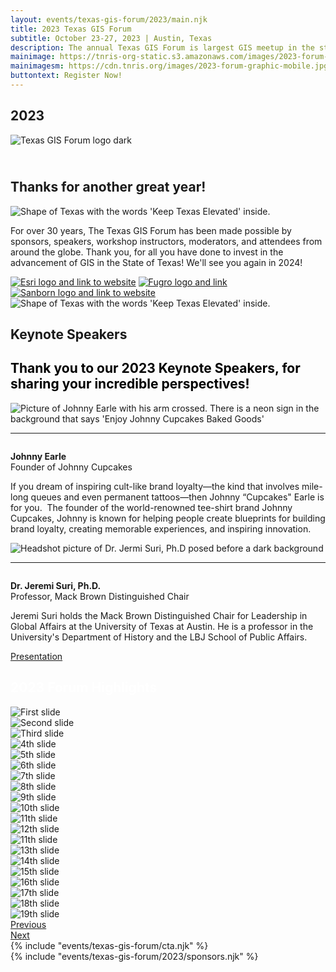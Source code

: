 ```yaml
---
layout: events/texas-gis-forum/2023/main.njk
title: 2023 Texas GIS Forum
subtitle: October 23-27, 2023 | Austin, Texas
description: The annual Texas GIS Forum is largest GIS meetup in the state, offering the network and power of nationally recognized experts in the geospatial field. Register now to attend October 23 - 27, 2023 in Austin, Texas.
mainimage: https://tnris-org-static.s3.amazonaws.com/images/2023-forum-graphic.png
mainimagesm: https://cdn.tnris.org/images/2023-forum-graphic-mobile.jpg
buttontext: Register Now!
---
```


<head>
<link rel="preconnect" href="https://fonts.googleapis.com">
<link rel="preconnect" href="https://fonts.gstatic.com" crossorigin>
<link href="https://fonts.googleapis.com/css2?family=DM+Sans:ital,wght@0,400;0,500;0,700;1,400;1,500;1,700&display=swap" rel="stylesheet">
</head>

<section class="container-md hero">
  <div class="opaque-bg hero-content">
    <div class="hero-header">
      <div class="col">
        <h1>2023</h1>
        <div class="logo">
          <img src="https://tnris-org-static.s3.amazonaws.com/images/tx-gis-forum-dark.png" alt="Texas GIS Forum logo dark">
        </div>
        <h2><br>Thanks for another great year!</h2>
      </div>
      <div class="forum-asset">
        <img class="forum-content" src="https://tnris-org-static.s3.amazonaws.com/images/2023-forum-asset-texas.png" alt="Shape of Texas with the words 'Keep Texas Elevated' inside.">
      </div>
    </div>
    <p class="lead">For over 30 years, The Texas GIS Forum has been made possible by sponsors, speakers, workshop instructors, moderators, and attendees from around the globe. Thank you, for all you have done to invest in the advancement of GIS in the State of Texas! We'll see you again in 2024!</p>
    <!--<div class="button-container row">
      <a class="button-primary" 
        href="/texas-gis-forum/2023/agenda">
        Explore Sessions
      </a>
      <a class="button-secondary"  
        href="/texas-gis-forum/2023/sponsors-and-exhibitors">
        Get 2024 alerts
      </a>
    </div>-->
     <div class="end-of-forum">
        <a target="_blank" href="https://www.esri.com"><img alt="Esri logo and link to website" src="https://cdn.tnris.org/images/esri-logo-tag.png"></a>
        <a target="_blank" href="https://www.fugro.com/"><img alt="Fugro logo and link" src="https://cdn.tnris.org/images/fugro_2023_logo.png"></a>
        <a target="_blank" href="https://www.sanborn.com/"><img alt="Sanborn logo and link to website" src="https://tnris-org-static.s3.amazonaws.com/images/SANBORN_LOGO_2023_color.png"></a>
    </div>
  </div>
  <div class="forum-asset">
    <img class="forum-content" src="https://tnris-org-static.s3.amazonaws.com/images/2023-forum-asset-texas.png" alt="Shape of Texas with the words 'Keep Texas Elevated' inside.">
  </div>
</section>

<section class="keynotes container-md opaque-bg">
   <h1 class="forum-h1"></h1>
  <div class="forum-pricing">
   <!-- <div class="pricing-card">
      <h2 class="forum-h2">Full Registration</h2>
      <h3 class="forum-h3">Government Rates</h3>
      <div class="sold-out">
        <p class="sold-out">Early bird</p>
           <p class="sold-out">$400</p>
      </div>
      <div>
           <p  class="sold-out">Regular</p>
        <p  class="sold-out">$450</p>
      </div>
      <div>
        <p>Late/On-site</p>
        <p><strong>$475</strong></p>
      </div>
      <h3 class="forum-h3">Industry Rates</h3>
      <div>
        <p class="sold-out">Early bird</p>
        <p class="sold-out">$475</p>
      </div>
      <div>
        <p  class="sold-out">Regular</p>
        <p  class="sold-out">$525</p>
      </div>
      <div>
        <p>Late/On-site</p>
        <p><strong>$575</strong></p>
      </div>
      <h3 class="forum-h3">Student Rate</h3>
      <div>
        <p>Flat fee</p>
        <p><strong>$75</strong></p>
      </div>
      <p class="info-text">Sessions, exhibits, and meals included.</p>
      <div class="button-container">  
        <a class="button-primary" 
          href="https://texasgisforum.wildapricot.org/registration" target="_blank">
          Register
        </a>
      </div>
    </div>
    <div class="pricing-card">
      <h2 class="forum-h2">One Day Registration</h2>
      <h3 class="forum-h3">Government Rate</h3>
      <div>
        <p>Regular</p>
        <p><strong>$325</strong></p>
      </div>
      <h3 class="forum-h3">Industry Rate</h3>
      <div>
        <p>Regular</p>
        <p><strong>$375</strong></p>
      </div>
      <h3 class="forum-h3">Student Rate</h3>
      <div>
        <p>Flat fee</p>
        <p><strong>$75</strong></p>
      </div>
      <p class="info-text">Sessions, exhibits, and meals included.</p>
      <div class="button-container">  
        <a class="button-primary" 
          href="https://texasgisforum.wildapricot.org/registration" target="_blank">
          Register
        </a>
      </div>
    </div>
    <div class="pricing-card">
      <h2 class="forum-h2">Workshop</h2>
      <h3 class="forum-h3">4-Hour session</h3>
      <div>
        <p>Flat fee</p>
        <p><strong>$150 each</strong></p>
      </div>
      <p class="info-text">Conference Workshop passes are sold separately and do not include sessions, exhibits, or meals.</p>
      <div class="button-container">  
        <a class="button-primary" 
          href="https://texasgisforum.wildapricot.org/registration" target="_blank">
          Register
        </a>
      </div>
    </div>-->
  </div>

<h1 class="forum-h1">Keynote Speakers</h1>
<h2  style="color: #000;" >Thank you to our 2023 Keynote Speakers, for sharing your incredible perspectives!</h2>
   <div style="padding: 0;" class="container">
    <div class="keynote">
      <div class="session-card">
        <div class="session-headshot-main">
          <img src="https://tnris-org-static.s3.amazonaws.com/images/johnny-earle-headshot.jpg" alt="Picture of Johnny Earle with his arm crossed. There is a neon sign in the background that says 'Enjoy Johnny Cupcakes Baked Goods'">
        </div>
        <hr>
        <div class="session-card-details column">
          <p><b>Johnny Earle</b><br>
          Founder of Johnny Cupcakes</p>
          <p>If you dream of inspiring cult-like brand loyalty—the kind that involves mile-long queues and even permanent tattoos—then Johnny “Cupcakes" Earle is for you.  The founder of the world-renowned tee-shirt brand Johnny Cupcakes, Johnny is known for helping people create blueprints for building brand loyalty, creating memorable experiences, and inspiring innovation.</p>
        </div>
      </div>
    </div>
  </div>
  <div style="padding: 0;" class="container">
    <div class="keynote">
      <div class="session-card">
        <div class="session-headshot-main">
          <img src="https://cdn.tnris.org/images/jeremi_suri.jpg" alt="Headshot picture of Dr. Jermi Suri, Ph.D posed before a dark background">
        </div>
        <hr>
        <div class="session-card-details column">
        <p><b>Dr. Jeremi Suri, Ph.D.</b><br>
        Professor, Mack Brown Distinguished Chair</p>
          <p>Jeremi Suri holds the Mack Brown Distinguished Chair for Leadership in Global Affairs at the University of Texas at Austin. He is a professor in the University's Department of History and the LBJ School of Public Affairs.</p>
          <div class="button-container row">
          <a class="button-secondary" target="_blank" href="https://www.youtube.com/watch?v=p2gZoKuAEpI">Presentation<i class="fa fa-play" aria-hidden="true"></i></a>
          </div>
        </div>
      </div>
    </div>
  </div>
</section>
<!-- THIS SECTION was added post-formum for pic highlights--->
<div class="dark-bg">
  <section class="container-md">
  <h2 style="color: #fff;" class="forum-h1 red-header">2023 Forum Highlights</h2>
    <div id="carouselControls" class="carousel slide" data-ride="carousel">
  <div class="carousel-inner resized">
    <div class="carousel-item active">
      <img class="d-block w-100" src="https://cdn.tnris.org/images/1GISForum.jpg" alt="First slide">
    </div>
    <div class="carousel-item">
      <img class="d-block w-100" src="https://cdn.tnris.org/images/2GISForum.jpg" alt="Second slide">
    </div>
    <div class="carousel-item">
      <img class="d-block w-100" src="https://cdn.tnris.org/images/3GISForum.jpg" alt="Third slide">
    </div>
    <div class="carousel-item">
      <img class="d-block w-100" src="https://cdn.tnris.org/images/4GISForum.jpg" alt="4th slide">
    </div>
    <div class="carousel-item">
      <img class="d-block w-100" src="https://cdn.tnris.org/images/5GISForum.jpg" alt="5th slide">
    </div>
    <div class="carousel-item">
      <img class="d-block w-100" src="https://cdn.tnris.org/images/6GISForum.jpg" alt="6th slide">
    </div>
    <div class="carousel-item">
      <img class="d-block w-100" src="https://cdn.tnris.org/images/7GISForum.jpg" alt="7th slide">
    </div>
    <div class="carousel-item">
      <img class="d-block w-100" src="https://cdn.tnris.org/images/8GISForum.jpg" alt="8th slide">
    </div>
    <div class="carousel-item">
      <img class="d-block w-100" src="https://cdn.tnris.org/images/9GISForum.jpg" alt="9th slide">
    </div>
    <div class="carousel-item">
      <img class="d-block w-100" src="https://cdn.tnris.org/images/10_Forum.jpg" alt="10th slide">
    </div>
    <div class="carousel-item">
      <img class="d-block w-100" src="https://cdn.tnris.org/images/12GISForum.jpg" alt="11th slide">
    </div>
    <div class="carousel-item">
      <img class="d-block w-100" src="https://cdn.tnris.org/images/13GISForum.jpg" alt="12th slide">
    </div>
    <div class="carousel-item">
      <img class="d-block w-100" src="https://cdn.tnris.org/images/14GISForum.jpg" alt="11th slide">
    </div>
    <div class="carousel-item">
      <img class="d-block w-100" src="https://cdn.tnris.org/images/15GISForum.jpg" alt="13th slide">
    </div>
    <div class="carousel-item">
      <img class="d-block w-100" src="https://cdn.tnris.org/images/16GISForum.jpg" alt="14th slide">
    </div>
    <div class="carousel-item">
      <img class="d-block w-100" src="https://cdn.tnris.org/images/17GISForum.jpg" alt="15th slide">
    </div>
    <div class="carousel-item">
      <img class="d-block w-100" src="https://cdn.tnris.org/images/18_Forum.jpg" alt="16th slide">
    </div>
    <div class="carousel-item">
      <img class="d-block w-100" src="https://cdn.tnris.org/images/19GISForum.jpg" alt="17th slide">
    </div>
    <div class="carousel-item">
      <img class="d-block w-100" src="https://cdn.tnris.org/images/20GISForum.jpg" alt="18th slide">
    </div>
    <div class="carousel-item">
      <img class="d-block w-100" src="https://cdn.tnris.org/images/21_Forum.jpg" alt="19th slide">
    </div>
  </div>
  <a class="carousel-control-prev aa-cert" href="#carouselControls" role="button" data-slide="prev">
    <div class="circle">
      <span class="carousel-control-prev-icon" aria-hidden="true"></span>
      <span class="sr-only">Previous</span>
    </div>
  </a>
  <a class="carousel-control-next" id="aa" href="#carouselControls" role="button" data-slide="next">
    <div class="circle">
      <span class="carousel-control-next-icon" aria-hidden="true"></span>
      <span class="sr-only">Next</span>
    </div>
  </a>
  </section>
</div>

<section class="container-md opaque-bg">
 <!-- THIS SECTION IS NEEDS TO BE HERE, OR PAGE BRAKES, left blank after request to move pricing above sponsers --->
</section>
{% include "events/texas-gis-forum/cta.njk" %}
<section class="forum-sponsorlist">
  {% include "events/texas-gis-forum/2023/sponsors.njk" %}
</section>